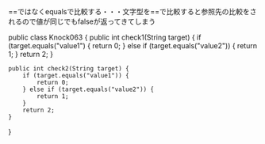 ==ではなくequalsで比較する・・・文字型を==で比較すると参照先の比較をされるので値が同じでもfalseが返ってきてしまう



public class Knock063 {
    public int check1(String target) {
        if (target.equals("value1") {
            return 0;
        } else if (target.equals("value2")) {
            return 1;
        }
        return 2;
    }

    public int check2(String target) {
        if (target.equals("value1")) {
            return 0;
        } else if (target.equals("value2")) {
            return 1;
        }
        return 2;
    }
}
